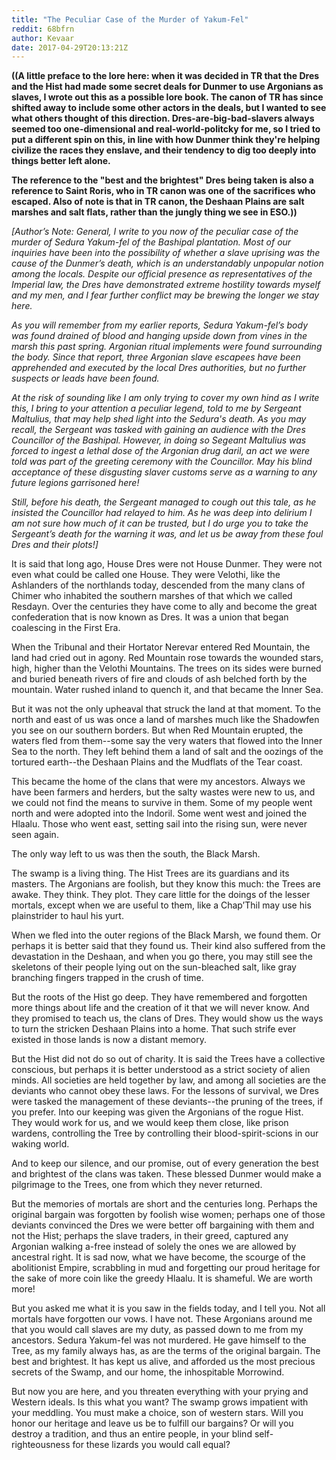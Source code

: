 ```yaml
---
title: "The Peculiar Case of the Murder of Yakum-Fel"
reddit: 68bfrn
author: Kevaar
date: 2017-04-29T20:13:21Z
---
```


**((A little preface to the lore here: when it was decided in TR that the Dres and the Hist had made some secret deals for Dunmer to use Argonians as slaves, I wrote out this as a possible lore book. The canon of TR has since shifted away to include some other actors in the deals, but I wanted to see what others thought of this direction. Dres-are-big-bad-slavers always seemed too one-dimensional and real-world-politcky for me, so I tried to put a different spin on this, in line with how Dunmer think they're helping civilize the races they enslave, and their tendency to dig too deeply into things better left alone.**

**The reference to the "best and the brightest" Dres being taken is also a reference to Saint Roris, who in TR canon was one of the sacrifices who escaped. Also of note is that in TR canon, the Deshaan Plains are salt marshes and salt flats, rather than the jungly thing we see in ESO.))**

*[Author’s Note: General, I write to you now of the peculiar case of the murder of Sedura Yakum-fel of the Bashipal plantation. Most of our inquiries have been into the possibility of whether a slave uprising was the cause of the Dunmer’s death, which is an understandably unpopular notion among the locals. Despite our official presence as representatives of the Imperial law, the Dres have demonstrated extreme hostility towards myself and my men, and I fear further conflict may be brewing the longer we stay here.*

*As you will remember from my earlier reports, Sedura Yakum-fel’s body was found drained of blood and hanging upside down from vines in the marsh this past spring. Argonian ritual implements were found surrounding the body. Since that report, three Argonian slave escapees have been apprehended and executed by the local Dres authorities, but no further suspects or leads have been found.*

*At the risk of sounding like I am only trying to cover my own hind as I write this, I bring to your attention a peculiar legend, told to me by Sergeant Maltulius, that may help shed light into the Sedura's death. As you may recall, the Sergeant was tasked with gaining an audience with the Dres Councillor of the Bashipal. However, in doing so Segeant Maltulius was forced to ingest a lethal dose of the Argonian drug daril, an act we were told was part of the greeting ceremony with the Councillor. May his blind acceptance of these disgusting slaver customs serve as a warning to any future legions garrisoned here!*

*Still, before his death, the Sergeant managed to cough out this tale, as he insisted the Councillor had relayed to him. As he was deep into delirium I am not sure how much of it can be trusted, but I do urge you to take the Sergeant’s death for the warning it was, and let us be away from these foul Dres and their plots!]*

It is said that long ago, House Dres were not House Dunmer. They were not even what could be called one House. They were Velothi, like the Ashlanders of the northlands today, descended from the many clans of Chimer who inhabited the southern marshes of that which we called Resdayn. Over the centuries they have come to ally and become the great confederation that is now known as Dres. It was a union that began coalescing in the First Era.

When the Tribunal and their Hortator Nerevar entered Red Mountain, the land had cried out in agony. Red Mountain rose towards the wounded stars, high, higher than the Velothi Mountains. The trees on its sides were burned and buried beneath rivers of fire and clouds of ash belched forth by the mountain. Water rushed inland to quench it, and that became the Inner Sea. 

But it was not the only upheaval that struck the land at that moment. To the north and east of us was once a land of marshes much like the Shadowfen you see on our southern borders. But when Red Mountain erupted, the waters fled from them--some say the very waters that flowed into the Inner Sea to the north. They left behind them a land of salt and the oozings of the tortured earth--the Deshaan Plains and the Mudflats of the Tear coast.

This became the home of the clans that were my ancestors. Always we have been farmers and herders, but the salty wastes were new to us, and we could not find the means to survive in them. Some of my people went north and were adopted into the Indoril. Some went west and joined the Hlaalu. Those who went east, setting sail into the rising sun, were never seen again.

The only way left to us was then the south, the Black Marsh.

The swamp is a living thing. The Hist Trees are its guardians and its masters. The Argonians are foolish, but they know this much: the Trees are awake. They think. They plot. They care little for the doings of the lesser mortals, except when we are useful to them, like a Chap’Thil may use his plainstrider to haul his yurt.

When we fled into the outer regions of the Black Marsh, we found them. Or perhaps it is better said that they found us. Their kind also suffered from the devastation in the Deshaan, and when you go there, you may still see the skeletons of their people lying out on the sun-bleached salt, like gray branching fingers trapped in the crush of time.

But the roots of the Hist go deep. They have remembered and forgotten more things about life and the creation of it that we will never know. And they promised to teach us, the clans of Dres. They would show us the ways to turn the stricken Deshaan Plains into a home. That such strife ever existed in those lands is now a distant memory.

But the Hist did not do so out of charity. It is said the Trees have a collective conscious, but perhaps it is better understood as a strict society of alien minds. All societies are held together by law, and among all societies are the deviants who cannot obey these laws. For the lessons of survival, we Dres were tasked the management of these deviants--the pruning of the trees, if you prefer. Into our keeping was given the Argonians of the rogue Hist. They would work for us, and we would keep them close, like prison wardens, controlling the Tree by controlling their blood-spirit-scions in our waking world.

And to keep our silence, and our promise, out of every generation the best and brightest of the clans was taken. These blessed Dunmer would make a pilgrimage to the Trees, one from which they never returned.

But the memories of mortals are short and the centuries long. Perhaps the original bargain was forgotten by foolish wise women; perhaps one of those deviants convinced the Dres we were better off bargaining with them and not the Hist; perhaps the slave traders, in their greed, captured any Argonian walking a-free instead of solely the ones we are allowed by ancestral right. It is sad now, what we have become, the scourge of the abolitionist Empire, scrabbling in mud and forgetting our proud heritage for the sake of more coin like the greedy Hlaalu. It is shameful. We are worth more!

But you asked me what it is you saw in the fields today, and I tell you. Not all mortals have forgotten our vows. I have not. These Argonians around me that you would call slaves are my duty, as passed down to me from my ancestors. Sedura Yakum-fel was not murdered. He gave himself to the Tree, as my family always has, as are the terms of the original bargain. The best and brightest. It has kept us alive, and afforded us the most precious secrets of the Swamp, and our home, the inhospitable Morrowind.

But now you are here, and you threaten everything with your prying and Western ideals. Is this what you want? The swamp grows impatient with your meddling. You must make a choice, son of western stars. Will you honor our heritage and leave us be to fulfill our bargains? Or will you destroy a tradition, and thus an entire people, in your blind self-righteousness for these lizards you would call equal?


